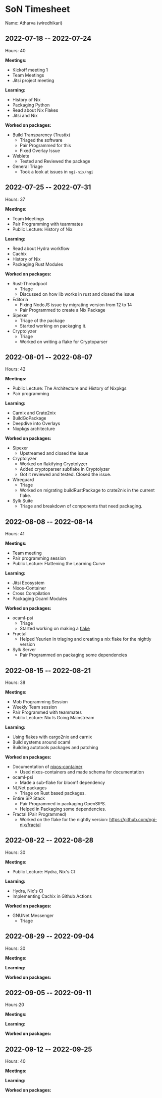 # SoN Timesheet

Name: Atharva (wiredhikari)

## 2022-07-18 -- 2022-07-24

Hours: 40

**Meetings:**

 * Kickoff meeting 1
 * Team Meetings
 * Jitsi project meeting

**Learning:**

 * History of Nix
 * Packaging Python
 * Read about Nix Flakes
 * Jitsi and Nix

**Worked on packages:**

* Build Transparency (Trustix)
    * Triaged the software
    * Pair Programmed for this
    * Fixed Overlay Issue
* Weblete 
    * Tested and Reviewed the package
* General Triage
    * Took a look at issues in `ngi-nix/ngi` 


## 2022-07-25 -- 2022-07-31

Hours: 37

**Meetings:**
* Team Meetings
* Pair Programming with teammates
* Public Lecture: History of Nix


**Learning:**

* Read about Hydra workflow
* Cachix
* History of Nix
* Packaging Rust Modules

**Worked on packages:**

* Rust-Threadpool
    * Triage 
    * Discussed on how lib works in rust and closed the issue
* Editoria
    * Fixing NodeJS issue by migrating version from 12 to 14
    * Pair Programmed to create a Nix Package 
* Sipexer
    * Triage of the package
    * Started working on packaging it.
* Cryptolyzer
    * Triage 
    * Worked on writing a flake for Cryptoparser

## 2022-08-01 -- 2022-08-07

Hours: 42

**Meetings:** 
* Public Lecture: The Architecture and History of Nixpkgs
* Pair programming


**Learning:**
* Carnix and Crate2nix
* BuildGoPackage
* Deepdive into Overlays
* Nixpkgs architecture 

**Worked on packages:**
* Sipexer
    * Upstreamed and closed the issue
* Cryptolyzer
    * Worked on flakifying Cryptolyzer
    * Added cryptoparser subflake in Cryptolyzer
    * Got it reviewed and tested. Closed the issue.
* Wireguard
    * Triage 
    * Worked on migrating buildRustPackage to crate2nix in the current flake. 
* Sylk Suite
    * Triage and breakdown of components that need packaging.

## 2022-08-08 -- 2022-08-14

Hours: 41

**Meetings:**

* Team meeting
* Pair programming session
* Public Lecture: Flattening the Learning Curve

**Learning:**
* Jitsi Ecosystem
* Nixos-Container
* Cross Compilation
* Packaging Ocaml Modules

**Worked on packages:**

* ocaml-psi
    * Triage 
    * Started working on making a [flake](https://github.com/p2pcollab/ocaml-psi) 
* Fractal
    * Helped Yeurien in triaging and creating a nix flake for the nightly version
* Sylk Server
    * Pair Programmed on packaging some dependencies

## 2022-08-15 -- 2022-08-21

Hours: 38

**Meetings:**
* Mob Programming Session
* Weekly Team session
* Pair Programmed with teammates
* Public Lecture: Nix Is Going Mainstream


**Learning:**
* Using flakes with cargo2nix and carnix
* Build systems around ocaml 
* Building autotools packages and patching


**Worked on packages:**
* Documentation of [nixos-container](https://github.com/ngi-nix/ngi/issues/296)
    * Used nixos-containers and made schema for documentation 
*  ocaml-psi
    * Made a sub-flake for bloomf dependency
* NLNet packages
    * Triage on Rust based packages.
* Entire SiP Stack
    * Pair Programmed in packaging OpenSIPS.
    * Helped in Packaging some dependencies.
* Fractal (Pair Programmed)
    * Worked on the flake for the nightly version: https://github.com/ngi-nix/fractal

## 2022-08-22 -- 2022-08-28

Hours: 30

**Meetings:**
* Public Lecture: Hydra, Nix's CI

**Learning:**
* Hydra, Nix's CI
* Implementing Cachix in Github Actions


**Worked on packages:**
* GNUNet Messenger
    * Triage


## 2022-08-29 -- 2022-09-04

Hours: 30

**Meetings:**

**Learning:**

**Worked on packages:**

## 2022-09-05 -- 2022-09-11

Hours:20

**Meetings:**

**Learning:**

**Worked on packages:**

## 2022-09-12 -- 2022-09-25

Hours: 40

**Meetings:**

**Learning:**

**Worked on packages:**
